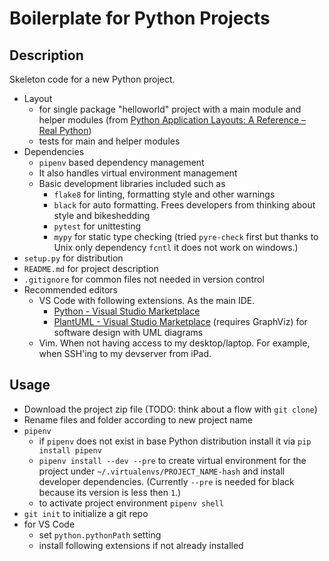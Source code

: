 # Boilerplate for Python Projects

## Description

Skeleton code for a new Python project.

- Layout
  - for single package "helloworld" project with a main module and helper modules (from [Python Application Layouts: A Reference – Real Python](https://realpython.com/python-application-layouts/))
  - tests for main and helper modules
- Dependencies
  - `pipenv` based dependency management
  - It also handles virtual environment management
  - Basic development libraries included such as
    - `flake8` for linting, formatting style and other warnings
    - `black` for auto formatting. Frees developers from thinking about style and bikeshedding
    - `pytest` for unittesting
    - `mypy` for static type checking (tried `pyre-check` first but thanks to Unix only dependency `fcntl` it does not work on windows.)
- `setup.py` for distribution
- `README.md` for project description
- `.gitignore` for common files not needed in version control
- Recommended editors
  - VS Code with following extensions. As the main IDE.
    - [Python \- Visual Studio Marketplace](https://marketplace.visualstudio.com/items?itemName=ms-python.python)
    - [PlantUML \- Visual Studio Marketplace](https://marketplace.visualstudio.com/items?itemName=jebbs.plantuml) (requires GraphViz) for software design with UML diagrams
  - Vim. When not having access to my desktop/laptop. For example, when SSH'ing to my devserver from iPad.

## Usage

- Download the project zip file (TODO: think about a flow with `git clone`)
- Rename files and folder according to new project name
- `pipenv`
  - if `pipenv` does not exist in base Python distribution install it via `pip install pipenv`
  - `pipenv install --dev --pre` to create virtual environment for the project under `~/.virtualenvs/PROJECT_NAME-hash` and install developer dependencies. (Currently `--pre` is needed for black because its version is less then `1`.)
  - to activate project environment `pipenv shell`
- `git init` to initialize a git repo
- for VS Code
  - set `python.pythonPath` setting
  - install following extensions if not already installed
